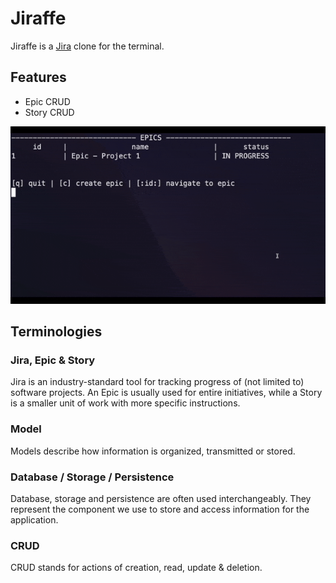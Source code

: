 # Jiraffe

Jiraffe is a [Jira][jira] clone for the terminal.

[jira]: https://www.atlassian.com/software/jira

## Features

- Epic CRUD
- Story CRUD

![jira-gif](./assets/jira-cli.gif)

## Terminologies

### Jira, Epic & Story

Jira is an industry-standard tool for tracking progress of (not limited to) software projects. An Epic is usually used for entire initiatives, while a Story is a smaller unit of work with more specific instructions.

### Model

Models describe how information is organized, transmitted or stored.

### Database / Storage / Persistence

Database, storage and persistence are often used interchangeably. They represent the component we use to store and access information for the application.

### CRUD

CRUD stands for actions of creation, read, update & deletion.
